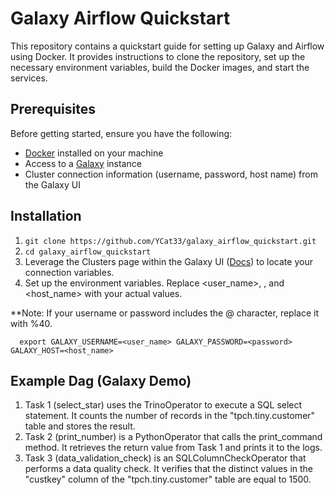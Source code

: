 # Galaxy Airflow Quickstart

This repository contains a quickstart guide for setting up Galaxy and Airflow using Docker. It provides instructions to clone the repository, set up the necessary environment variables, build the Docker images, and start the services.

## Prerequisites
Before getting started, ensure you have the following:

- [Docker]([url](https://docs.docker.com/get-docker/)) installed on your machine
- Access to a [Galaxy]([url](https://www.starburst.io/platform/starburst-galaxy/start/)) instance
- Cluster connection information (username, password, host name) from the Galaxy UI


## Installation

1. ```git clone https://github.com/YCat33/galaxy_airflow_quickstart.git```
2. ```cd galaxy_airflow_quickstart```
3. Leverage the Clusters page within the Galaxy UI ([Docs]((https://docs.starburst.io/starburst-galaxy/query/clients.html))) to locate your connection variables. 
4. Set up the environment variables. Replace <user_name>, <password>, and <host_name> with your actual values. 
  
  **Note: If your username or password includes the @ character, replace it with %40.

```
  export GALAXY_USERNAME=<user_name> GALAXY_PASSWORD=<password> GALAXY_HOST=<host_name>
```
  
  
  ## Example Dag (Galaxy Demo)
  
  1. Task 1 (select_star) uses the TrinoOperator to execute a SQL select statement. It counts the number of records in the "tpch.tiny.customer" table and stores the result.
  2. Task 2 (print_number) is a PythonOperator that calls the print_command method. It retrieves the return value from Task 1 and prints it to the logs.
  3. Task 3 (data_validation_check) is an SQLColumnCheckOperator that performs a data quality check. It verifies that the distinct values in the "custkey" column of the "tpch.tiny.customer" table are equal to 1500.
  
